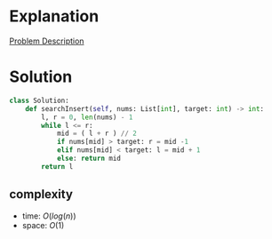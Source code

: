 # Explanation

[Problem Description](https://leetcode.com/problems/search-insert-position/)

# Solution

```python
class Solution:
    def searchInsert(self, nums: List[int], target: int) -> int:
        l, r = 0, len(nums) - 1
        while l <= r:
            mid = ( l + r ) // 2
            if nums[mid] > target: r = mid -1
            elif nums[mid] < target: l = mid + 1
            else: return mid
        return l
```

## complexity

- time: $O(log(n))$
- space: $O(1)$
